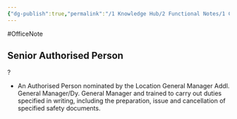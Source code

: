 ```yaml
---
{"dg-publish":true,"permalink":"/1 Knowledge Hub/2 Functional Notes/1 Career Notes/2 General Technical Notes/All Other Notes/PTW Systems/SAP Senior Authorised Person/","noteIcon":""}
---
```


#OfficeNote
## **Senior Authorised Person**
?
- An Authorised Person nominated by the Location General Manager Addl. General Manager/Dy. General Manager and trained to carry out duties specified in writing, including the preparation, issue and cancellation of specified safety documents.
<!--SR:!2024-07-06,3,250-->